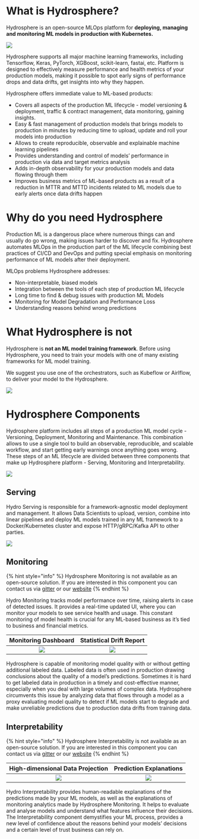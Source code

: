 # What is Hydrosphere?

Hydrosphere is an open-source MLOps platform for **deploying, managing and monitoring ML models in production with Kubernetes.**

![](.../ml_workflow_with_hydrosphere.png)

Hydrosphere supports all major machine learning frameworks, including
 Tensorflow, Keras, PyTorch, XGBoost, scikit-learn, fastai, etc. Platform 
  is designed to effectively measure performance and health metrics of your
   production models, making it possible to spot early signs of performance
    drops and data drifts, get insights into why they happen. 

 
Hydrosphere offers immediate value to ML-based products:

* Сovers all aspects of the production ML lifecycle - model versioning & deployment, traffic & contract management, data monitoring, gaining insights.
* Easy & fast management of production models that brings models to production in minutes by reducing time to upload, update and roll your models into production 
* Allows to create reproducible, observable and explainable machine learning pipelines
* Provides understanding and control of models’ performance in production via data and target metrics analysis
* Adds in-depth observability for your production models and data flowing through them 
* Improves business metrics of ML-based products as a result of a reduction in MTTR and MTTD incidents related to ML models due to early alerts once data drifts happen
 
# Why do you need Hydrosphere

Production ML is a dangerous place where numerous things can and usually do go wrong,
 making issues harder to discover and fix. 
 Hydrosphere automates MLOps in the production part of the ML lifecycle
  combining best practices of CI/CD and DevOps
   and putting special emphasis on monitoring performance of ML models after their deployment.


MLOps problems Hydrosphere addresses: 

* Non-interpretable, biased models
* Integration between the tools of each step of production ML lifecycle
* Long time to find & debug issues with production ML Models
* Monitoring for Model Degradation and Performance Loss
* Understanding reasons behind wrong predictions  

# What Hydrosphere is not
Hydrosphere is **not an ML model training framework**. Before using Hydrosphere, you need to train your models
    with one of many existing frameworks for ML model training.
     
We suggest you use one of the orchestrators, such as Kubeflow or Airlflow, to deliver your model to the Hydrosphere.

![](.../hydrosphere_and_kubeflow.png)

# Hydrosphere Components

Hydrosphere platform includes all steps of a  production ML model cycle -
 Versioning, Deployment, Monitoring and Maintenance. This combination
  allows to use a single tool to build an observable, reproducible,
   and scalable workflow, and start getting early warnings once anything
    goes wrong. These steps of an ML lifecycle are divided between
     three components that make up Hydrosphere platform - Serving,
      Monitoring and Interpretability.

![](.../hydrosphere_components.png)

## Serving

Hydro Serving is responsible for a framework-agnostic model deployment and management.
 It allows Data Scientists to upload, version, combine into linear pipelines and deploy ML
  models trained in any ML framework to a Docker/Kubernetes cluster and expose HTTP/gRPC/Kafka
   API to other parties.
   
![](.../serving_screenshot.png)


## Monitoring

{% hint style="info" %}
Hydrosphere Monitoring is not available as an open-source solution. If you are
interested in this component you can contact us via [gitter](https://gitter.im/Hydrospheredata/hydro-serving)
or our [website](https://hydrosphere.io)
{% endhint %}

Hydro Monitoring tracks model performance over time, raising alerts
in case of detected issues. It provides a real-time updated UI,
where you can monitor your models to see service health and usage.
This constant monitoring of model health is crucial for any ML-based
business as it’s tied to business and financial metrics.

|Monitoring Dashboard|Statistical Drift Report|
|:-------------------------:|:-------------------------:|
|![](.../monitoring_screenshot.png)  |  ![](.../drift_report_screenshot.png)|

Hydrosphere is capable of monitoring model quality with or without getting
additional labeled data. Labeled data is often used in production drawing
conclusions about the quality of a model’s predictions. Sometimes it is hard
to get labeled data in production in a timely and cost-effective manner,
especially when you deal with large volumes of complex data. Hydrosphere
circumvents this issue by analyzing data that flows through a
model as a proxy evaluating model quality to detect if ML models
start to degrade and make unreliable predictions due to production data
drifts from training data.



## Interpretability

{% hint style="info" %}
Hydrosphere Interpretability is not available as an open-source solution. If you are
interested in this component you can contact us via [gitter](https://gitter.im/Hydrospheredata/hydro-serving)
or our [website](https://hydrosphere.io)
{% endhint %}

|High-dimensional Data Projection | Prediction Explanations |
|:-------------------------:|:-------------------------:|
|![](.../data_projection_screenshot.png)  |  ![](.../explanations_screenshot.png)|

Hydro Interpretability provides human-readable explanations of the predictions made by
 your ML models, as well as the explanations of monitoring analytics made by Hydrosphere Monitoring. It helps to evaluate and analyse models and understand what features influence their decisions. The Interpretability component demystifies your ML process, provides a new level of confidence about the reasons behind your models’ decisions and a certain level of trust business can rely on.
